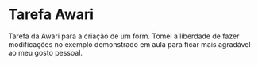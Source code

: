 <h1> Tarefa Awari </h1>

Tarefa da Awari para a criação de um form.
Tomei a liberdade de fazer modificações no exemplo demonstrado em aula para ficar mais agradável ao meu gosto pessoal.
